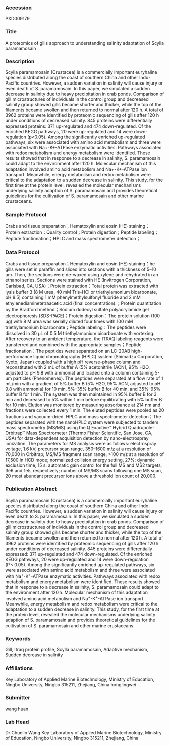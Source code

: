 ### Accession
PXD009179

### Title
A proteomics of gills approach to understanding salinity adaptation of Scylla paramamosain

### Description
Scylla paramamosain (Crustacea) is a commercially important euryhaline species distributed along the coast of southern China and other Indo-Pacific countries. However, a sudden variation in salinity will cause injury or even death of S. paramamosain. In this paper, we simulated a sudden decrease in salinity due to heavy precipitation in crab ponds. Comparison of gill microstructures of individuals in the control group and decreased salinity group showed gills became shorter and thicker, while the top of the filaments became swollen and then returned to normal after 120 h. A total of 3962 proteins were identified by proteomic sequencing of gills after 120 h under conditions of decreased salinity. 845 proteins were differentially expressed proteins: 371 up-regulated and 474 down-regulated. Of the enriched KEGG pathways, 20 were up-regulated and 14 were down-regulation (p<0.05). Among the significantly enriched up-regulated pathways, six were associated with amino acid metabolism and three were associated with Na+-K+-ATPase enzymatic activities. Pathways associated with redox metabolism and energy metabolism were identified. These results showed that in response to a decrease in salinity, S. paramamosain could adapt to the environment after 120 h. Molecular mechanism of this adaptation involved amino acid metabolism and Na+-K+-ATPase ion transport. Meanwhile, energy metabolism and redox metabolism were critical to the adaptation to a sudden decrease in salinity. This study, for the first time at the protein level, revealed the molecular mechanisms underlying salinity adaption of S. paramamosain and provides theoretical guidelines for the cultivation of S. paramamosain and other marine crustaceans.

### Sample Protocol
Crabs and tissue preparation；Hematoxylin and eosin (HE) staining；Protein extraction；Quality control；Protein digestion；Peptide labeling；Peptide fractionation；HPLC and mass spectrometer detection；

### Data Protocol
Crabs and tissue preparation；Hematoxylin and eosin (HE) staining：he gills were set in paraffin and sliced into sections with a thickness of 5–10 μm. Then, the sections were de-waxed using xylene and rehydrated in an ethanol series. Sections were stained with HE (Invitrogen Corporation, Carlsbad, CA, USA)；Protein extraction：Total protein was extracted with lysis buffer 3 (8 M urea, 40 mM Tris-HCl or triethylamonium bicarbonate, pH 8.5) containing 1 mM phenylmethylsulfonyl fluoride and 2 mM ethylenediaminetetraacetic acid (final concentration).；Protein quantitation by the Bradford method；Sodium dodecyl sulfate polyacrylamide gel electrophoresis (SDS-PAGE)；Protein digestion：The protein solution (100 µg) with 8 M urea was serially diluted four times with 100 mM triethylamonium bicarbonate；Peptide labeling：The peptides were dissolved in 30 µL of 0.5 M triethylamonium bicarbonate with vortexing. After recovery to an ambient temperature, the ITRAQ labeling reagents were transferred and combined with the appropriate samples；Peptide fractionation：The peptides were separated on an LC-20AB high-performance liquid chromatography (HPLC) system (Shimadzu Corporation, Kyoto, Japan) coupled with a high pH reverse-phase column and reconstituted with 2 mL of buffer A (5% acetonitrile [ACN], 95% H2O, adjusted to pH 9.8 with ammonia) and loaded onto a column containing 5-μm particles (Phenomenex). The peptides were separated at a flow rate of 1 mL/min with a gradient of 5% buffer B (5% H2O, 95% ACN, adjusted to pH 9.8 with ammonia) for 10 min, 5%–35% buffer B for 40 min, and 35%–95% buffer B for 1 min. The system was then maintained in 95% buffer B for 3 min and decreased to 5% within 1 min before equilibrating with 5% buffer B for 10 min. Elution was monitored by measuring absorbance at 214 nm and fractions were collected every 1 min. The eluted peptides were pooled as 20 fractions and vacuum-dried. HPLC and mass spectrometer detection；The peptides separated with the nanoHPLC system were subjected to tandem mass spectrometry (MS/MS) using the Q Exactive™ Hybrid Quadrupole-Orbitrap™ Mass Spectrometer (Thermo Fisher Scientific, San Jose, CA, USA) for data-dependent acquisition detection by nano-electrospray ionization. The parameters for MS analysis were as follows: electrospray voltage, 1.6 kV; precursor scan range, 350–1600 m/z at a resolution of 70,000 in Orbitrap; MS/MS fragment scan range, >100 m/z at a resolution of 17,500 in HCD mode; normalized collision energy setting, 27%; dynamic exclusion time, 15 s; automatic gain control for the full MS and MS2 targets, 3e6 and 1e5, respectively; number of MS/MS scans following one MS scan, 20 most abundant precursor ions above a threshold ion count of 20,000.

### Publication Abstract
Scylla paramamosain (Crustacea) is a commercially important euryhaline species distributed along the coast of southern China and other Indo-Pacific countries. However, a sudden variation in salinity will cause injury or even death to S. paramamosain. In this paper, we simulated a sudden decrease in salinity due to heavy precipitation in crab ponds. Comparison of gill microstructures of individuals in the control group and decreased salinity group showed gills became shorter and thicker, while the top of the filaments became swollen and then returned to normal after 120&#x202f;h. A total of 3962 proteins were identified by proteomic sequencing of gills after 120&#x202f;h under conditions of decreased salinity. 845 proteins were differentially expressed: 371 up-regulated and 474 down-regulated. Of the enriched KEGG pathways, 20 were up-regulated and 14 were down-regulation (P&#x202f;&lt;&#x202f;0.05). Among the significantly enriched up-regulated pathways, six were associated with amino acid metabolism and three were associated with Na<sup>+</sup>-K<sup>+</sup>-ATPase enzymatic activities. Pathways associated with redox metabolism and energy metabolism were identified. These results showed that in response to a decrease in salinity, S. paramamosain could adapt to the environment after 120&#x202f;h. Molecular mechanism of this adaptation involved amino acid metabolism and Na<sup>+</sup>-K<sup>+</sup>-ATPase ion transport. Meanwhile, energy metabolism and redox metabolism were critical to the adaptation to a sudden decrease in salinity. This study, for the first time at the protein level, revealed the molecular mechanisms underlying salinity adaption of S. paramamosain and provides theoretical guidelines for the cultivation of S. paramamosain and other marine crustaceans.

### Keywords
Gill, Itraq protein profile, Scylla paramamosain, Adaptive mechanism, Sudden decrease in salinity

### Affiliations
Key Laboratory of Applied Marine Biotechnology, Ministry of Education, Ningbo University, Ningbo 315211, Zhejiang, China
honglingwei

### Submitter
wang huan

### Lab Head
Dr Chunlin Wang
Key Laboratory of Applied Marine Biotechnology, Ministry of Education, Ningbo University, Ningbo 315211, Zhejiang, China


